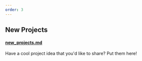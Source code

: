 ```yaml
---
order: 3
---
```

## New Projects
#### [new_projects.md](https://github.com/subvertech/contribute/blob/master/new_projects.md)
Have a cool project idea that you'd like to share? Put them here!
